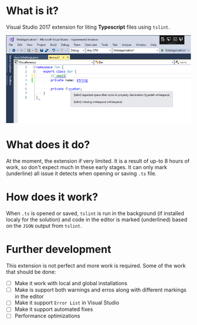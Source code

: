 # What is it?

Visual Studio 2017 extension for liting **Typescript** files using `tslint`.

![tslint](tslint.png)

# What does it do?

At the moment, the extension if very limited. It is a result of up-to 8 hours of work, so don't expect much in these early stages.
It can only mark (underline) all issue it detects when opening or saving `.ts` file.

# How does it work?

When `.ts` is opened or saved, `tslint` is run in the background (if installed localy for the solution) and
code in the editor is marked (underlined) based on the `JSON` output from `tslint`.

# Further development

This extension is not perfect and more work is required. Some of the work that should be done:

- [ ] Make it work with local and global installations
- [ ] Make is support both warnings and erros along with different markings in the editor
- [ ] Make it support `Error List` in Visual Studio
- [ ] Make it support automated fixes
- [ ] Performance optimizations
